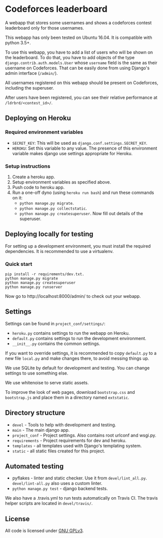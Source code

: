 # Codeforces leaderboard

A webapp that stores some usernames and shows a codeforces
contest leaderboard only for those usernames.

This webapp has only been tested on Ubuntu 16.04.
It is compatible with python 3.5+.

To use this webapp, you have to add a list of users who will be shown on the leaderboard.
To do that, you have to add objects of the type `django.contrib.auth.models.User`
whose `username` field is the same as their username on Codeforces.
That can be easily done from using Django's admin interface (`/admin/`).

All usernames registered on this webapp should be present on Codeforces, including the superuser.

After users have been registered, you can see their relative performance at `/ldrbrd/<contest_id>/`.

## Deploying on Heroku

### Required environment variables

* `SECRET_KEY`: This will be used as `django.conf.settings.SECRET_KEY`.
* `HEROKU`: Set this variable to any value.
  The presence of this environment variable makes django use settings appropriate for Heroku.

### Setup instructions

1.  Create a heroku app.
2.  Setup environment variables as specified above.
3.  Push code to heroku app.
4.  Run a one-off dyno (using `heroku run bash`) and run these commands on it:
    * `python manage.py migrate`.
    * `python manage.py collectstatic`.
    * `python manage.py createsuperuser`. Now fill out details of the superuser.

## Deploying locally for testing

For setting up a development environment, you must install the required dependencies.
It is recommended to use a virtualenv.

### Quick start

    pip install -r requirements/dev.txt.
    python manage.py migrate
    python manage.py createsuperuser
    python manage.py runserver

Now go to http://localhost:8000/admin/ to check out your webapp.

## Settings

Settings can be found in `project_conf/settings/`:

* `heroku.py` contains settings to run the webapp on Heroku.
* `default.py` contains settings to run the development environment.
* `__init__.py` contains the common settings.

If you want to override settings, it is recommended to copy `default.py`
to a new file `local.py` and make changes there, to avoid messing things up.

We use SQLite by default for development and testing.
You can change settings to use something else.

We use whitenoise to serve static assets.

To improve the look of web pages, download `bootstrap.css` and `bootstrap.js`
and place them in a directory named `extstatic`.

## Directory structure

* `devel` - Tools to help with development and testing.
* `main` - The main django app.
* `project_conf` - Project settings. Also contains root urlconf and wsgi.py.
* `requirements` - Project requirements for dev and heroku.
* `templates` - all templates used with Django's templating system.
* `static` - all static files created for this project.

## Automated testing

* pyflakes - linter and static checker.
  Use it from `devel/lint_all.py`.
  `devel/lint-all.py` also uses a custom linter.
* `python manage.py test` - django backend tests.

We also have a .travis.yml to run tests automatically on Travis CI.
The travis helper scripts are located in `devel/travis/`.

## License

All code is licensed under [GNU GPLv3](http://www.gnu.org/licenses/gpl-3.0.txt).

